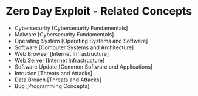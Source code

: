 # Zero Day Exploit - Related Concepts

- Cybersecurity [Cybersecurity Fundamentals]
- Malware [Cybersecurity Fundamentals]
- Operating System [Operating Systems and Software]
- Software [Computer Systems and Architecture]
- Web Browser [Internet Infrastructure]
- Web Server [Internet Infrastructure]
- Software Update [Common Software and Applications]
- Intrusion [Threats and Attacks]
- Data Breach [Threats and Attacks]
- Bug [Programming Concepts]
